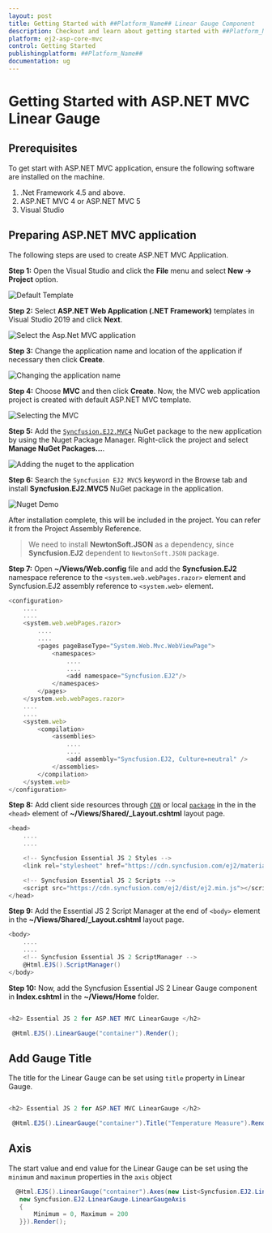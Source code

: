 ```yaml
---
layout: post
title: Getting Started with ##Platform_Name## Linear Gauge Component
description: Checkout and learn about getting started with ##Platform_Name## Linear Gauge component of Syncfusion Essential JS 2 and more details.
platform: ej2-asp-core-mvc
control: Getting Started
publishingplatform: ##Platform_Name##
documentation: ug
---
```



# Getting Started with ASP.NET MVC Linear Gauge

## Prerequisites

To get start with ASP.NET MVC application, ensure the following software are installed on the machine.

1. .Net Framework 4.5 and above.
2. ASP.NET MVC 4 or ASP.NET MVC 5
3. Visual Studio

## Preparing ASP.NET MVC application

The following steps are used to create ASP.NET MVC Application.

**Step 1:** Open the Visual Studio and click the **File** menu and select **New -> Project** option.

![Default Template](images/default-template.png)

**Step 2:** Select **ASP.NET Web Application  (.NET Framework)** templates in Visual Studio 2019 and click **Next**.

![Select the Asp.Net MVC application](images/project-selecctmvc.png)

**Step 3:** Change the application name and location of the application if necessary then click **Create**.

![Changing the application name](images/application-namemvc.png)

**Step 4:** Choose **MVC** and then click **Create**. Now, the MVC web application project is created with default ASP.NET MVC template.

![Selecting the MVC](images/choose-mvc.png)

**Step 5:** Add the [`Syncfusion.EJ2.MVC4`](https://www.nuget.org/packages/Syncfusion.EJ2.MVC4/) NuGet package to the new application by using the Nuget Package Manager. Right-click the project and select **Manage NuGet Packages…**.

![Adding the nuget to the application](images/solution-Explorer.png)

**Step 6:** Search the `Syncfusion EJ2 MVC5` keyword in the Browse tab and install **Syncfusion.EJ2.MVC5** NuGet package in the application.

![Nuget Demo](images/nuget-mvc.png)

After installation complete, this will be included in the project. You can refer it from the Project Assembly Reference.

> We need to install **NewtonSoft.JSON** as a dependency, since **Syncfusion.EJ2** dependent to `NewtonSoft.JSON` package.

**Step 7:** Open **~/Views/Web.config** file and add the **Syncfusion.EJ2** namespace reference to the `<system.web.webPages.razor>` element and Syncfusion.EJ2 assembly reference to `<system.web>` element.

```javascript
<configuration>
    ....
    ....
    <system.web.webPages.razor>
        ....
        ....
        <pages pageBaseType="System.Web.Mvc.WebViewPage">
            <namespaces>
                ....
                ....
                <add namespace="Syncfusion.EJ2"/>
            </namespaces>
        </pages>
    </system.web.webPages.razor>
    ....
    ....
    <system.web>
        <compilation>
            <assemblies>
                ....
                ....
                <add assembly="Syncfusion.EJ2, Culture=neutral" />
            </assemblies>
        </compilation>
    </system.web>
</configuration>
```

**Step 8:** Add client side resources through [`CDN`](http://ej2.syncfusion.com/documentation/base/deployment.html?lang=typescript#cdn) or local [`package`](https://www.npmjs.com/package/@syncfusion/ej2) in the in the `<head>` element of **~/Views/Shared/_Layout.cshtml** layout page.

```cs
<head>
    ....
    ....

    <!-- Syncfusion Essential JS 2 Styles -->
    <link rel="stylesheet" href="https://cdn.syncfusion.com/ej2/material.css" />

    <!-- Syncfusion Essential JS 2 Scripts -->
    <script src="https://cdn.syncfusion.com/ej2/dist/ej2.min.js"></script>
</head>
```

**Step 9:** Add the Essential JS 2 Script Manager at the end of `<body>` element in the **~/Views/Shared/_Layout.cshtml** layout page.

```cs
<body>
    ....
    ....
    <!-- Syncfusion Essential JS 2 ScriptManager -->
    @Html.EJS().ScriptManager()
</body>
```

**Step 10:** Now, add the Syncfusion Essential JS 2 Linear Gauge component in **Index.cshtml** in the **~/Views/Home** folder.

```cs

<h2> Essential JS 2 for ASP.NET MVC LinearGauge </h2>

 @Html.EJS().LinearGauge("container").Render();

```

## Add Gauge Title

The title for the Linear Gauge can be set using `title` property in Linear Gauge.

```cs

<h2> Essential JS 2 for ASP.NET MVC LinearGauge </h2>

 @Html.EJS().LinearGauge("container").Title("Temperature Measure").Render();

```

## Axis

The start value and end value for the Linear Gauge can be set using the `minimum` and `maximum` properties in the `axis` object

```cs
  @Html.EJS().LinearGauge("container").Axes(new List<Syncfusion.EJ2.LinearGauge.LinearGaugeAxis> {
   new Syncfusion.EJ2.LinearGauge.LinearGaugeAxis
   {
       Minimum = 0, Maximum = 200
   }}).Render();
```